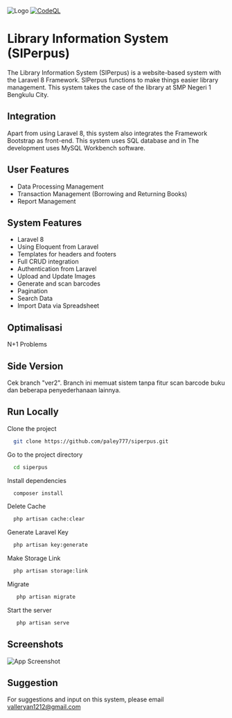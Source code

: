 
![Logo](https://i.ibb.co/5ThtRFq/Screenshot-2022-06-17-193018.png)
[![CodeQL](https://github.com/paley777/siperpus/actions/workflows/codeql-analysis.yml/badge.svg)](https://github.com/paley777/siperpus/actions/workflows/codeql-analysis.yml)

# Library Information System (SIPerpus)

The Library Information System (SIPerpus) is a website-based system
with the Laravel 8 Framework. SIPerpus functions to make things easier
library management. This system takes the case of the library at SMP Negeri 1 Bengkulu City.

## Integration
Apart from using Laravel 8, this system also integrates the Framework
Bootstrap as front-end. This system uses SQL database and in 
The development uses MySQL Workbench software.


## User Features

- Data Processing Management
- Transaction Management (Borrowing and Returning Books)
- Report Management

## System Features

- Laravel 8
- Using Eloquent from Laravel
- Templates for headers and footers
- Full CRUD integration
- Authentication from Laravel
- Upload and Update Images
- Generate and scan barcodes
- Pagination
- Search Data
- Import Data via Spreadsheet

## Optimalisasi

N+1 Problems

## Side Version
Cek branch "ver2". Branch ini memuat sistem tanpa fitur scan barcode buku dan beberapa penyederhanaan lainnya.

## Run Locally

Clone the project

```bash
  git clone https://github.com/paley777/siperpus.git
```

Go to the project directory

```bash
  cd siperpus
```

Install dependencies

```bash
  composer install
```

Delete Cache

```bash
  php artisan cache:clear
```
Generate Laravel Key

```bash
  php artisan key:generate
```
Make Storage Link

```bash
  php artisan storage:link
```
Migrate

```bash
   php artisan migrate
```
Start the server

```bash
   php artisan serve
```


## Screenshots

![App Screenshot](https://i.ibb.co/x5ZFZyB/Screenshot-2022-06-17-193220.png)


## Suggestion

For suggestions and input on this system, please email valleryan1212@gmail.com
